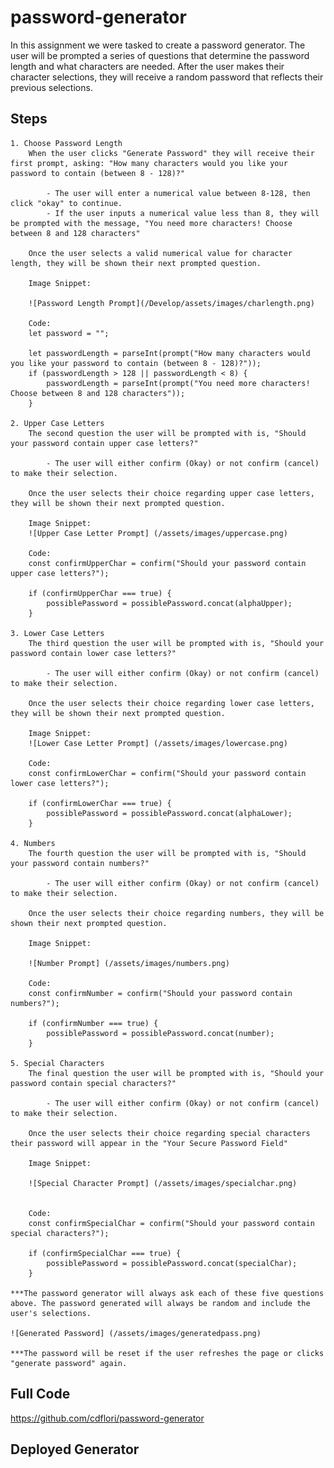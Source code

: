 # password-generator

In this assignment we were tasked to create a password generator. The user will be prompted a series of questions that determine the password length and what characters are needed. After the user makes their character selections, they will receive a random password that reflects their previous selections. 

## Steps

    1. Choose Password Length
        When the user clicks "Generate Password" they will receive their first prompt, asking: "How many characters would you like your password to contain (between 8 - 128)?"

            - The user will enter a numerical value between 8-128, then click "okay" to continue. 
            - If the user inputs a numerical value less than 8, they will be prompted with the message, "You need more characters! Choose between 8 and 128 characters"

        Once the user selects a valid numerical value for character length, they will be shown their next prompted question.

        Image Snippet: 

        ![Password Length Prompt](/Develop/assets/images/charlength.png)

        Code: 
        let password = "";
        
        let passwordLength = parseInt(prompt("How many characters would you like your password to contain (between 8 - 128)?"));
        if (passwordLength > 128 || passwordLength < 8) {
            passwordLength = parseInt(prompt("You need more characters! Choose between 8 and 128 characters"));
        }

    2. Upper Case Letters
        The second question the user will be prompted with is, "Should your password contain upper case letters?"

            - The user will either confirm (Okay) or not confirm (cancel) to make their selection.

        Once the user selects their choice regarding upper case letters, they will be shown their next prompted question.

        Image Snippet:
        ![Upper Case Letter Prompt] (/assets/images/uppercase.png)

        Code:
        const confirmUpperChar = confirm("Should your password contain upper case letters?");

        if (confirmUpperChar === true) {
            possiblePassword = possiblePassword.concat(alphaUpper);
        }

    3. Lower Case Letters
        The third question the user will be prompted with is, "Should your password contain lower case letters?"

            - The user will either confirm (Okay) or not confirm (cancel) to make their selection.

        Once the user selects their choice regarding lower case letters, they will be shown their next prompted question.

        Image Snippet:
        ![Lower Case Letter Prompt] (/assets/images/lowercase.png)

        Code:
        const confirmLowerChar = confirm("Should your password contain lower case letters?");

        if (confirmLowerChar === true) {
            possiblePassword = possiblePassword.concat(alphaLower);
        }

    4. Numbers
        The fourth question the user will be prompted with is, "Should your password contain numbers?"

            - The user will either confirm (Okay) or not confirm (cancel) to make their selection.

        Once the user selects their choice regarding numbers, they will be shown their next prompted question.

        Image Snippet:

        ![Number Prompt] (/assets/images/numbers.png)

        Code:
        const confirmNumber = confirm("Should your password contain numbers?");

        if (confirmNumber === true) {
            possiblePassword = possiblePassword.concat(number);
        }

    5. Special Characters
        The final question the user will be prompted with is, "Should your password contain special characters?"

            - The user will either confirm (Okay) or not confirm (cancel) to make their selection.

        Once the user selects their choice regarding special characters their password will appear in the "Your Secure Password Field"

        Image Snippet:

        ![Special Character Prompt] (/assets/images/specialchar.png)


        Code:
        const confirmSpecialChar = confirm("Should your password contain special characters?");

        if (confirmSpecialChar === true) {
            possiblePassword = possiblePassword.concat(specialChar);
        }

    ***The password generator will always ask each of these five questions above. The password generated will always be random and include the user's selections. 

    ![Generated Password] (/assets/images/generatedpass.png)

    ***The password will be reset if the user refreshes the page or clicks "generate password" again. 

    

## Full Code

https://github.com/cdflori/password-generator 

## Deployed Generator






